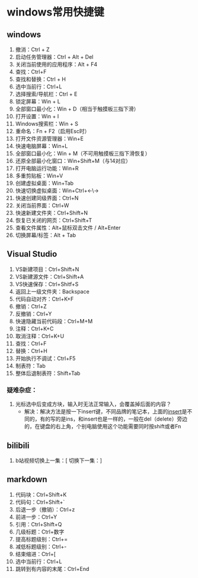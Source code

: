 # windows常用快捷键

## windows

1. 撤消：Ctrl + Z
2. 启动任务管理器：Ctrl + Alt + Del
3. 关闭当前使用的应用程序：Alt + F4
4. 查找：Ctrl+F
5. 查找和替换：Ctrl + H
6. 选中当前行：Ctrl+L
7. 选择搜索/导航栏：Ctrl + E
8. 锁定屏幕：Win + L
9. 全部窗口最小化：Win + D（相当于触摸板三指下滑）
10. 打开设置：Win + I
11. Windows搜索栏：Win + S
12. 重命名：Fn + F2（启用Esc时）
13. 打开文件资源管理器：Win+E
14. 快速电脑屏幕：Win+L
15. 全部窗口最小化：Win + M（不可用触摸板三指下滑恢复）
16. 还原全部最小化窗口：Win+Shift+M（与14对应）
17. 打开电脑运行功能：Win+R
18. 多重剪贴板：Win+V
19. 创建虚拟桌面：Win+Tab
20. 快速切换虚拟桌面：Win+Ctrl+←\→
21. 快速创建同级界面：Ctrl+N
22. 关闭当前界面：Ctrl+W
23. 快速新建文件夹：Ctrl+Shift+N
24. 恢复已关闭的网页：Ctrl+Shift+T
25. 查看文件属性：Alt+鼠标双击文件  /  Alt+Enter
26. 切换屏幕/标签：Alt + Tab

## Visual Studio

1. VS新建项目：Ctrl+Shift+N
2. VS新建源文件：Ctrl+Shift+A
3. VS快速保存：Ctrl+Shitf+S
4. 返回上一级文件夹：Backspace
5. 代码自动对齐：Ctrl+K+F
6. 撤销：Ctrl+Z
7. 反撤销：Ctrl+Y
8. 快速隐藏当前代码段：Ctrl+M+M
9. 注释：Ctrl+K+C
10. 取消注释：Ctrl+K+U
11. 查找：Ctrl+F
12. 替换：Ctrl+H
13. 开始执行不调试：Ctrl+F5
14. 制表符：Tab
15. 整体后退制表符：Shift+Tab

### 疑难杂症：

1. 光标选中后变成方块，输入时无法正常输入，会覆盖掉后面的内容？
   - 解决：解决方法是按一下insert键，不同品牌的笔记本，上面的[insert](https://so.csdn.net/so/search?q=insert&spm=1001.2101.3001.7020)是不同的，有的写的是ins，和insert也是一样的，一般在del（delete）旁边的，在键盘的右上角，个别电脑使用这个功能需要同时按shift或者Fn



##  bilibili

1. b站视频切换上一集：[      切换下一集：]

## markdown

1. 代码块：Ctrl+Shift+K
2. 代码句：Ctrl+Shift+`
3. 后退一步（撤销）：Ctrl+z
4. 前进一步：Ctrl+Y
5. 引用：Ctrl+Shift+Q
6. 几级标题：Ctrl+数字
7. 提高标题级别：Ctrl+=
8. 减低标题级别：Ctrl+-
9. 结束缩进：Ctrl+[
10. 选中当前行：Ctrl+L
11. 跳转到有内容的末尾：Ctrl+End
